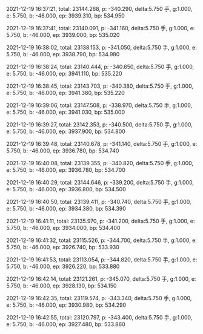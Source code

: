 2021-12-19 16:37:21, total: 23144.268, p: -340.290, delta:5.750 手, g:1.000, e: 5.750, b: -46.000, ep: 3939.310, bp: 534.950

2021-12-19 16:37:41, total: 23140.091, p: -341.160, delta:5.750 手, g:1.000, e: 5.750, b: -46.000, ep: 3939.000, bp: 535.020

2021-12-19 16:38:02, total: 23138.153, p: -341.050, delta:5.750 手, g:1.000, e: 5.750, b: -46.000, ep: 3938.790, bp: 534.980

2021-12-19 16:38:24, total: 23140.444, p: -340.650, delta:5.750 手, g:1.000, e: 5.750, b: -46.000, ep: 3941.110, bp: 535.220

2021-12-19 16:38:45, total: 23143.703, p: -340.380, delta:5.750 手, g:1.000, e: 5.750, b: -46.000, ep: 3941.380, bp: 535.220

2021-12-19 16:39:06, total: 23147.508, p: -338.970, delta:5.750 手, g:1.000, e: 5.750, b: -46.000, ep: 3941.030, bp: 535.000

2021-12-19 16:39:27, total: 23142.353, p: -340.500, delta:5.750 手, g:1.000, e: 5.750, b: -46.000, ep: 3937.900, bp: 534.800

2021-12-19 16:39:48, total: 23140.678, p: -341.140, delta:5.750 手, g:1.000, e: 5.750, b: -46.000, ep: 3936.780, bp: 534.740

2021-12-19 16:40:08, total: 23139.355, p: -340.820, delta:5.750 手, g:1.000, e: 5.750, b: -46.000, ep: 3936.780, bp: 534.700

2021-12-19 16:40:29, total: 23144.646, p: -339.200, delta:5.750 手, g:1.000, e: 5.750, b: -46.000, ep: 3936.800, bp: 534.500

2021-12-19 16:40:50, total: 23139.411, p: -340.740, delta:5.750 手, g:1.000, e: 5.750, b: -46.000, ep: 3934.380, bp: 534.390

2021-12-19 16:41:11, total: 23135.970, p: -341.200, delta:5.750 手, g:1.000, e: 5.750, b: -46.000, ep: 3934.000, bp: 534.400

2021-12-19 16:41:32, total: 23115.526, p: -344.700, delta:5.750 手, g:1.000, e: 5.750, b: -46.000, ep: 3926.740, bp: 533.930

2021-12-19 16:41:53, total: 23113.054, p: -344.820, delta:5.750 手, g:1.000, e: 5.750, b: -46.000, ep: 3926.220, bp: 533.880

2021-12-19 16:42:14, total: 23121.261, p: -345.070, delta:5.750 手, g:1.000, e: 5.750, b: -46.000, ep: 3928.130, bp: 534.150

2021-12-19 16:42:35, total: 23119.574, p: -343.340, delta:5.750 手, g:1.000, e: 5.750, b: -46.000, ep: 3930.980, bp: 534.290

2021-12-19 16:42:55, total: 23120.797, p: -343.400, delta:5.750 手, g:1.000, e: 5.750, b: -46.000, ep: 3927.480, bp: 533.860